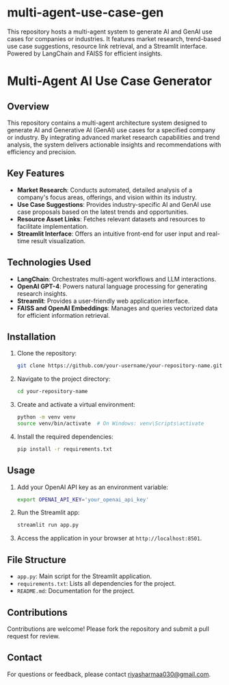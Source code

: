 # multi-agent-use-case-gen
This repository hosts a multi-agent system to generate AI and GenAI use cases for companies or industries. It features market research, trend-based use case suggestions, resource link retrieval, and a Streamlit interface. Powered by LangChain and FAISS for efficient insights.
# Multi-Agent AI Use Case Generator

## Overview
This repository contains a multi-agent architecture system designed to generate AI and Generative AI (GenAI) use cases for a specified company or industry. By integrating advanced market research capabilities and trend analysis, the system delivers actionable insights and recommendations with efficiency and precision.

## Key Features
- **Market Research**: Conducts automated, detailed analysis of a company's focus areas, offerings, and vision within its industry.
- **Use Case Suggestions**: Provides industry-specific AI and GenAI use case proposals based on the latest trends and opportunities.
- **Resource Asset Links**: Fetches relevant datasets and resources to facilitate implementation.
- **Streamlit Interface**: Offers an intuitive front-end for user input and real-time result visualization.

## Technologies Used
- **LangChain**: Orchestrates multi-agent workflows and LLM interactions.
- **OpenAI GPT-4**: Powers natural language processing for generating research insights.
- **Streamlit**: Provides a user-friendly web application interface.
- **FAISS and OpenAI Embeddings**: Manages and queries vectorized data for efficient information retrieval.

## Installation
1. Clone the repository:
   ```bash
   git clone https://github.com/your-username/your-repository-name.git
   ```
2. Navigate to the project directory:
   ```bash
   cd your-repository-name
   ```
3. Create and activate a virtual environment:
   ```bash
   python -m venv venv
   source venv/bin/activate  # On Windows: venv\Scripts\activate
   ```
4. Install the required dependencies:
   ```bash
   pip install -r requirements.txt
   ```

## Usage
1. Add your OpenAI API key as an environment variable:
   ```bash
   export OPENAI_API_KEY='your_openai_api_key'
   ```
2. Run the Streamlit app:
   ```bash
   streamlit run app.py
   ```
3. Access the application in your browser at `http://localhost:8501`.

## File Structure
- `app.py`: Main script for the Streamlit application.
- `requirements.txt`: Lists all dependencies for the project.
- `README.md`: Documentation for the project.

## Contributions
Contributions are welcome! Please fork the repository and submit a pull request for review.


## Contact
For questions or feedback, please contact riyasharmaa030@gmail.com.
